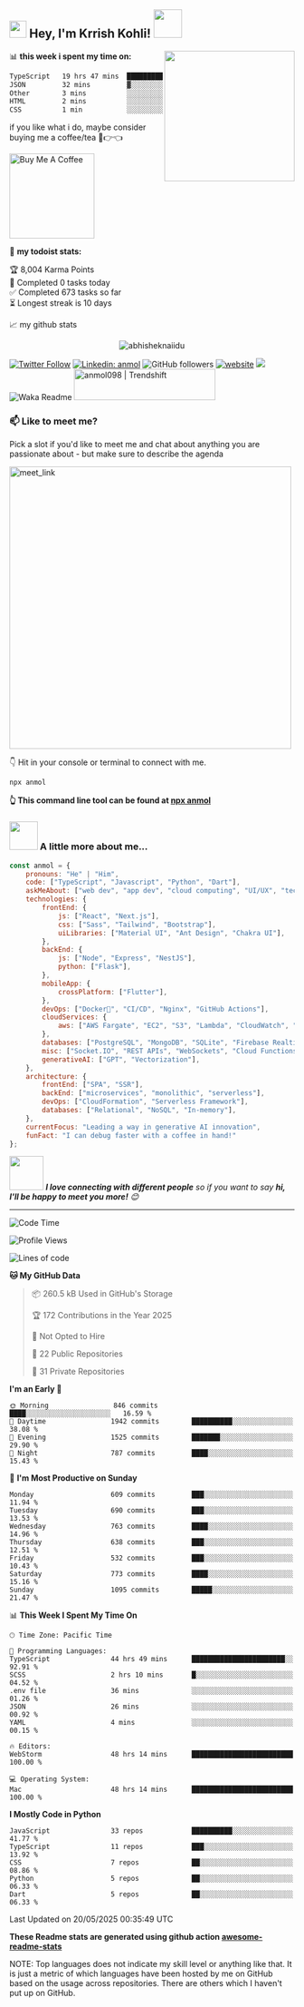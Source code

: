 <h2><img src="https://emojis.slackmojis.com/emojis/images/1531849430/4246/blob-sunglasses.gif?1531849430" width="30"/>  Hey, I'm Krrish Kohli! <img src="https://media.giphy.com/media/12oufCB0MyZ1Go/giphy.gif" width="50"></h2>
<img align='right' src="https://media.giphy.com/media/WUlplcMpOCEmTGBtBW/giphy.gif" width="230">


📊 **this week i spent my time on:**
<!--START_SECTION:waka-->

```txt
TypeScript   19 hrs 47 mins  ████████████████████████░   96.60 %
JSON         32 mins         ▓░░░░░░░░░░░░░░░░░░░░░░░░   02.64 %
Other        3 mins          ░░░░░░░░░░░░░░░░░░░░░░░░░   00.26 %
HTML         2 mins          ░░░░░░░░░░░░░░░░░░░░░░░░░   00.23 %
CSS          1 min           ░░░░░░░░░░░░░░░░░░░░░░░░░   00.13 %
```

<!--END_SECTION:waka-->

if you like what i do, maybe consider buying me a coffee/tea 🥺👉👈

<a href="https://buymeacoffee.com/krrishkohli" target="_blank"><img src="https://cdn.buymeacoffee.com/buttons/v2/default-red.png" alt="Buy Me A Coffee" width="150" ></a>

🚧 **my todoist stats:**
<!-- TODO-IST:START -->
🏆  8,004 Karma Points           
🌸  Completed 0 tasks today           
✅  Completed 673 tasks so far           
⏳  Longest streak is 10 days
<!-- TODO-IST:END -->


📈 my github stats

<p align="center"> <img src="https://github-readme-stats.vercel.app/api?username=abhisheknaiidu&show_icons=true&theme=gotham" alt="abhisheknaiidu" />




[![Twitter Follow](https://img.shields.io/twitter/follow/misteranmol?label=Follow)](https://twitter.com/intent/follow?screen_name=misteranmol)
[![Linkedin: anmol](https://img.shields.io/badge/-anmol-blue?style=flat-square&logo=Linkedin&logoColor=white&link=https://www.linkedin.com/in/anmol-p-singh/)](https://www.linkedin.com/in/anmol098/)
![GitHub followers](https://img.shields.io/github/followers/anmol098?label=Follow&style=social)
[![website](https://img.shields.io/badge/Website-46a2f1.svg?&style=flat-square&logo=Google-Chrome&logoColor=white&link=https://anmolsingh.me/)](https://anmolsingh.me/)
![](https://visitor-badge.glitch.me/badge?page_id=anmol098.anmol098)
![Waka Readme](https://github.com/anmol098/anmol098/workflows/Waka%20Readme/badge.svg)
<a href="https://trendshift.io/developers/2235" target="_blank"><img src="https://trendshift.io/api/badge/developers/2235" alt="anmol098 | Trendshift" style="width: 250px; height: 55px;" width="250" height="55"/></a>

### 📫 Like to meet me?

Pick a slot if you'd like to meet me and chat about anything you are passionate about - but make sure to describe the agenda

<a href="https://calendly.com/anmol098/30min" target="_blank"><img width="498" alt="meet_link" src="https://user-images.githubusercontent.com/15426564/144297439-f530f383-e73e-41e0-9914-a9b7d3f432e5.png"></a>

👇 Hit in your console or terminal to connect with me.

```bash
npx anmol
```
**👆 This command line tool can be found at [npx anmol](https://github.com/anmol098/npx_card)**

### <img src="https://media.giphy.com/media/VgCDAzcKvsR6OM0uWg/giphy.gif" width="50"> A little more about me...  

```javascript
const anmol = {
    pronouns: "He" | "Him",
    code: ["TypeScript", "Javascript", "Python", "Dart"],
    askMeAbout: ["web dev", "app dev", "cloud computing", "UI/UX", "tech trends"],
    technologies: {
        frontEnd: {
            js: ["React", "Next.js"],
            css: ["Sass", "Tailwind", "Bootstrap"],
            uiLibraries: ["Material UI", "Ant Design", "Chakra UI"],
        },
        backEnd: {
            js: ["Node", "Express", "NestJS"],
            python: ["Flask"],
        },
        mobileApp: {
            crossPlatform: ["Flutter"],
        },
        devOps: ["Docker🐳", "CI/CD", "Nginx", "GitHub Actions"],
        cloudServices: {
            aws: ["AWS Fargate", "EC2", "S3", "Lambda", "CloudWatch", "RDS"],
        },
        databases: ["PostgreSQL", "MongoDB", "SQLite", "Firebase Realtime DB", "redis"],
        misc: ["Socket.IO", "REST APIs", "WebSockets", "Cloud Functions"],
        generativeAI: ["GPT", "Vectorization"],
    },
    architecture: {
        frontEnd: ["SPA", "SSR"],
        backEnd: ["microservices", "monolithic", "serverless"],
        devOps: ["CloudFormation", "Serverless Framework"],
        databases: ["Relational", "NoSQL", "In-memory"],
    },
    currentFocus: "Leading a way in generative AI innovation",
    funFact: "I can debug faster with a coffee in hand!"
};
```

<img src="https://media.giphy.com/media/LnQjpWaON8nhr21vNW/giphy.gif" width="60"> <em><b>I love connecting with different people</b> so if you want to say <b>hi, I'll be happy to meet you more!</b> 😊</em>

---
<!--START_SECTION:waka-->
![Code Time](http://img.shields.io/badge/Code%20Time-4%2C217%20hrs%2043%20mins-blue)

![Profile Views](http://img.shields.io/badge/Profile%20Views-701-blue)

![Lines of code](https://img.shields.io/badge/From%20Hello%20World%20I%27ve%20Written-7.0%20million%20lines%20of%20code-blue)

**🐱 My GitHub Data** 

> 📦 260.5 kB Used in GitHub's Storage 
 > 
> 🏆 172 Contributions in the Year 2025
 > 
> 🚫 Not Opted to Hire
 > 
> 📜 22 Public Repositories 
 > 
> 🔑 31 Private Repositories 
 > 
**I'm an Early 🐤** 

```text
🌞 Morning                846 commits         ████░░░░░░░░░░░░░░░░░░░░░   16.59 % 
🌆 Daytime                1942 commits        ██████████░░░░░░░░░░░░░░░   38.08 % 
🌃 Evening                1525 commits        ███████░░░░░░░░░░░░░░░░░░   29.90 % 
🌙 Night                  787 commits         ████░░░░░░░░░░░░░░░░░░░░░   15.43 % 
```
📅 **I'm Most Productive on Sunday** 

```text
Monday                   609 commits         ███░░░░░░░░░░░░░░░░░░░░░░   11.94 % 
Tuesday                  690 commits         ███░░░░░░░░░░░░░░░░░░░░░░   13.53 % 
Wednesday                763 commits         ████░░░░░░░░░░░░░░░░░░░░░   14.96 % 
Thursday                 638 commits         ███░░░░░░░░░░░░░░░░░░░░░░   12.51 % 
Friday                   532 commits         ███░░░░░░░░░░░░░░░░░░░░░░   10.43 % 
Saturday                 773 commits         ████░░░░░░░░░░░░░░░░░░░░░   15.16 % 
Sunday                   1095 commits        █████░░░░░░░░░░░░░░░░░░░░   21.47 % 
```


📊 **This Week I Spent My Time On** 

```text
🕑︎ Time Zone: Pacific Time

💬 Programming Languages: 
TypeScript               44 hrs 49 mins      ███████████████████████░░   92.91 % 
SCSS                     2 hrs 10 mins       █░░░░░░░░░░░░░░░░░░░░░░░░   04.52 % 
.env file                36 mins             ░░░░░░░░░░░░░░░░░░░░░░░░░   01.26 % 
JSON                     26 mins             ░░░░░░░░░░░░░░░░░░░░░░░░░   00.92 % 
YAML                     4 mins              ░░░░░░░░░░░░░░░░░░░░░░░░░   00.15 % 

🔥 Editors: 
WebStorm                 48 hrs 14 mins      █████████████████████████   100.00 % 

💻 Operating System: 
Mac                      48 hrs 14 mins      █████████████████████████   100.00 % 
```

**I Mostly Code in Python** 

```text
JavaScript               33 repos            ██████████░░░░░░░░░░░░░░░   41.77 % 
TypeScript               11 repos            ███░░░░░░░░░░░░░░░░░░░░░░   13.92 % 
CSS                      7 repos             ██░░░░░░░░░░░░░░░░░░░░░░░   08.86 % 
Python                   5 repos             ██░░░░░░░░░░░░░░░░░░░░░░░   06.33 % 
Dart                     5 repos             ██░░░░░░░░░░░░░░░░░░░░░░░   06.33 % 
```




 Last Updated on 20/05/2025 00:35:49 UTC
<!--END_SECTION:waka-->

**These Readme stats are generated using github action [awesome-readme-stats](https://github.com/anmol098/waka-readme-stats)**

NOTE: Top languages does not indicate my skill level or anything like that. It is just a metric of which languages have been hosted by me on GitHub based on the usage across repositories. There are others which I haven't put up on GitHub.
